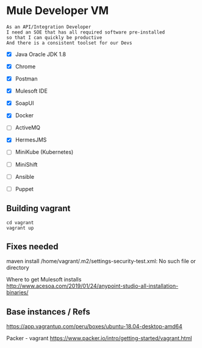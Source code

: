 # Mule Developer VM

```
As an API/Integration Developer
I need an SOE that has all required software pre-installed
so that I can quickly be productive
And there is a consistent toolset for our Devs
```
- [x] Java Oracle JDK 1.8
- [x] Chrome
- [x] Postman
- [x] Mulesoft IDE
- [x] SoapUI
- [x] Docker
- [ ] ActiveMQ
- [x] HermesJMS
- [ ] MiniKube (Kubernetes)
- [ ] MiniShift
- [ ] Ansible
- [ ] Puppet


## Building vagrant

```
cd vagrant
vagrant up
```

## Fixes needed
maven install
/home/vagrant/.m2/settings-security-test.xml: No such file or directory

Where to get Mulesoft installs
http://www.acesoa.com/2019/01/24/anypoint-studio-all-installation-binaries/

## Base instances / Refs
https://app.vagrantup.com/peru/boxes/ubuntu-18.04-desktop-amd64

Packer - vagrant https://www.packer.io/intro/getting-started/vagrant.html
